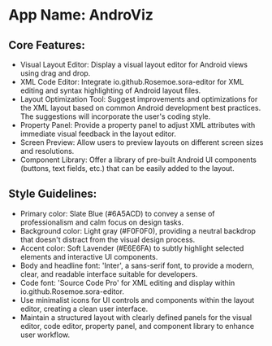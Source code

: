 # **App Name**: AndroViz

## Core Features:

- Visual Layout Editor: Display a visual layout editor for Android views using drag and drop.
- XML Code Editor: Integrate io.github.Rosemoe.sora-editor for XML editing and syntax highlighting of Android layout files.
- Layout Optimization Tool: Suggest improvements and optimizations for the XML layout based on common Android development best practices. The suggestions will incorporate the user's coding style.
- Property Panel: Provide a property panel to adjust XML attributes with immediate visual feedback in the layout editor.
- Screen Preview: Allow users to preview layouts on different screen sizes and resolutions.
- Component Library: Offer a library of pre-built Android UI components (buttons, text fields, etc.) that can be easily added to the layout.

## Style Guidelines:

- Primary color: Slate Blue (#6A5ACD) to convey a sense of professionalism and calm focus on design tasks.
- Background color: Light gray (#F0F0F0), providing a neutral backdrop that doesn't distract from the visual design process.
- Accent color: Soft Lavender (#E6E6FA) to subtly highlight selected elements and interactive UI components.
- Body and headline font: 'Inter', a sans-serif font, to provide a modern, clear, and readable interface suitable for developers.
- Code font: 'Source Code Pro' for XML editing and display within io.github.Rosemoe.sora-editor.
- Use minimalist icons for UI controls and components within the layout editor, creating a clean user interface.
- Maintain a structured layout with clearly defined panels for the visual editor, code editor, property panel, and component library to enhance user workflow.